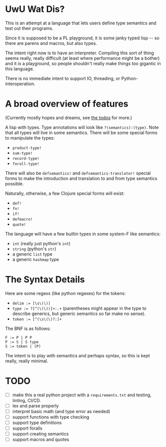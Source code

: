 # UwU Wat Dis?

This is an attempt at a language that lets users define type semantics and test out their programs.

Since it is supposed to be a PL playground, it is some janky typed lisp -- so there are parens and macros, but
also types.

The intent right now is to have an interpreter. Compiling this sort of thing seems really, really difficult (at
least where performance might be a bother) and it _is_ a playground, so people shouldn't really make things too
gigantic in this language.

There is no immediate intent to support IO, threading, or Python-interoperation.

# A broad overview of features

(Currently mostly hopes and dreams, see [the todos](#todo) for more.)

A lisp with types. Type annotations will look like `?(semantics):(type)`. Note that all types will live in some
semantics.
There will be some special forms to manipulate the types:

- `product-type!`
- `sum-type!`
- `record-type!`
- `forall-type!`

There will also be `defsemantics!` and `defsemantics-translator!` special forms to make the introduction and
translation to and from type semantics possible.

Naturally, otherwise, a few Clojure special forms will exist:

- `def!`
- `fn!`
- `if!`
- `defmacro!`
- `quote!`

The language will have a few builtin types in some system-F like semantics:

- `int` (really just python's `int`)
- `string` (python's `str`)
- a generic `list` type
- a generic `hashmap` type

# The Syntax Details

Here are some regexs (like python regexes) for the tokens:

- `delim := [\s\(\)]`
- `type := ?[^(\(\))]+:.+` (parentheses might appear in the type to describe generics, but generic semantics so far make no sense).
- `token := [^(\s\(\)?:]+`

The BNF is as follows:

```
F := P | P P
P := S | S type
S := token | (P)
```

The intent is to play with semantics and perhaps syntax, so this is kept really, really minimal.

# TODO

- [ ] make this a real python project with a `requirements.txt` and testing, linting, CI/CD.
- [ ] lex and parse properly
- [ ] interpret basic math (and type error as needed)
- [ ] support functions with type checking
- [ ] support type definitions
- [ ] support foralls
- [ ] support creating semantics
- [ ] support macros and quotes
